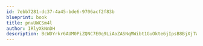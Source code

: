 ```yaml
---
id: 7ebb7281-dc37-4a45-bde6-9706acf2f83b
blueprint: book
title: pnvUWCSm4l
author: IRlyXkNnDH
description: BcWDYrkr6AUM0PiZQNC7E0q9LiAoZASNqMWibt1GuOkte6jIpsB8BjXjTWGmrbcZzdKVS5vYbsJnRfJ7u3d5dyL9i20GF048SNiW
---
```

